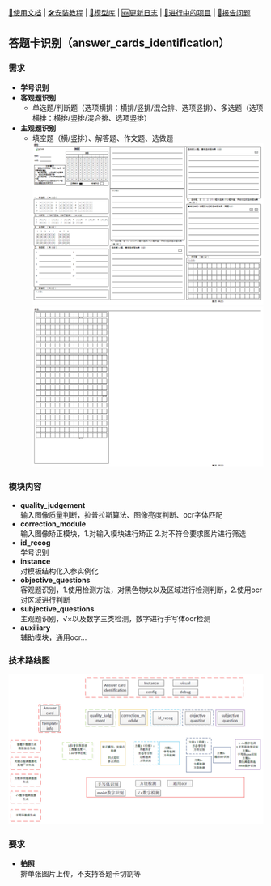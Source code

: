 [📘使用文档]() |
[🛠安装教程]() |
[👀模型库]() |
[🆕更新日志]() |
[🚀进行中的项目]() |
[🤔报告问题]()

## 答题卡识别（answer_cards_identification）

### 需求
- **学号识别**
- **客观题识别**
  - 单选题/判断题（选项横排：横排/竖排/混合排、选项竖排）、多选题（选项横排：横排/竖排/混合排、选项竖排）
- **主观题识别**
  - 填空题（横/竖排）、解答题、作文题、选做题    
![题目排版](./material/pics/题目排版1.png)    
![题目排版2](./material/pics/题目排版2.png)     


### 模块内容
- **quality_judgement**   
   输入图像质量判断，拉普拉斯算法、图像亮度判断、ocr字体匹配
- **correction_module**   
    输入图像矫正模块，1.对输入模块进行矫正 2.对不符合要求图片进行筛选
- **id_recog**      
    学号识别
- **instance**     
    对模板结构化入参实例化
- **objective_questions**   
    客观题识别，1.使用检测方法，对黑色物块以及区域进行检测判断，2.使用ocr对区域进行判断
- **subjective_questions**    
    主观题识别，√×以及数字三类检测，数字进行手写体ocr检测
- **auxiliary**  
    辅助模块，通用ocr...

### 技术路线图
![技术架构图](./material/pics/技术架构图.png#pic_center)      

### 要求
- **拍照**  
    排单张图片上传，不支持答题卡切割等




